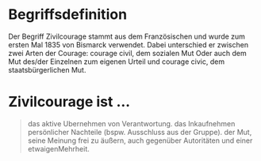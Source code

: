 # Begriffsdefinition
Der Begriff Zivilcourage stammt aus dem Französischen und wurde zum ersten Mal 1835
von Bismarck verwendet. Dabei unterschied er zwischen zwei Arten der Courage:
courage civil, dem sozialen Mut Oder auch dem Mut des/der Einzelnen zum eigenen
Urteil und courage civic, dem staatsbürgerlichen Mut.

# Zivilcourage ist ...
> das aktive Ubernehmen von Verantwortung.
> das Inkaufnehmen persönlicher Nachteile (bspw. Ausschluss aus der Gruppe).
> der Mut, seine Meinung frei zu äußern, auch gegenüber Autoritäten und einer etwaigenMehrheit.